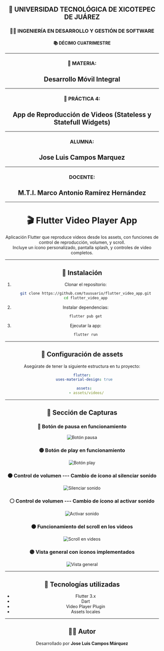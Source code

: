 <div align="center">

## 🏫 UNIVERSIDAD TECNOLÓGICA DE XICOTEPEC DE JUÁREZ  
### 👩‍💻 INGENIERÍA EN DESARROLLO Y GESTIÓN DE SOFTWARE  
#### 📚 DÉCIMO CUATRIMESTRE

---

### 📖 MATERIA:  
## **Desarrollo Móvil Integral**

---
### 📖 PRÁCTICA 4:  
## **App de Reproducción de Videos (Stateless y Statefull Widgets)**
---

### ALUMNA:  
## **Jose Luis Campos Marquez**

---

### DOCENTE:  
## **M.T.I. Marco Antonio Ramírez Hernández**

---
# 🎬 Flutter Video Player App

Aplicación Flutter que reproduce videos desde los assets, con funciones
de control de reproducción, volumen, y scroll.\
Incluye un ícono personalizado, pantalla splash, y controles de video
completos.

------------------------------------------------------------------------

## 🚀 Instalación

1.  Clonar el repositorio:

    ``` bash
    git clone https://github.com/tuusuario/flutter_video_app.git
    cd flutter_video_app
    ```

2.  Instalar dependencias:

    ``` bash
    flutter pub get
    ```

3.  Ejecutar la app:

    ``` bash
    flutter run
    ```

------------------------------------------------------------------------

## 🧩 Configuración de assets

Asegúrate de tener la siguiente estructura en tu proyecto:

``` yaml
flutter:
  uses-material-design: true

  assets:
    - assets/videos/
```

------------------------------------------------------------------------

## 📱 Sección de Capturas

### 🔴 Botón de pausa en funcionamiento

![Botón pausa](DMI-practica04-220361\widget_app_220361\assets\screenshots\pause_button.png)

### 🟡 Botón de play en funcionamiento

![Botón play](assets/screenshots/play_button.png)

### 🟤 Control de volumen --- Cambio de ícono al silenciar sonido

![Silenciar sonido](assets/screenshots/volume_off.png)

### ⚪ Control de volumen --- Cambio de ícono al activar sonido

![Activar sonido](assets/screenshots/volume_on.png)

### ⚫ Funcionamiento del scroll en los videos

![Scroll en videos](assets/screenshots/scroll_videos.png)

### 🟣 Vista general con íconos implementados

![Vista general](assets/screenshots/general_view.png)

------------------------------------------------------------------------

## 🧠 Tecnologías utilizadas

-   Flutter 3.x
-   Dart
-   Video Player Plugin
-   Assets locales

------------------------------------------------------------------------

## 👨‍💻 Autor

Desarrollado por **Jose Luis Campos Márquez**
